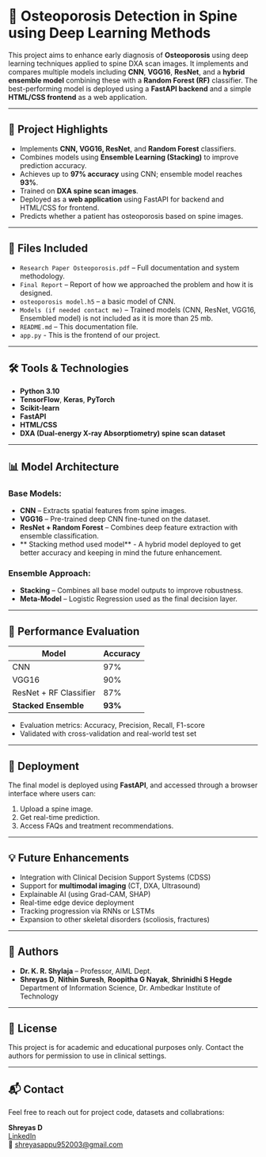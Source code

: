 # 🦴 Osteoporosis Detection in Spine using Deep Learning Methods

This project aims to enhance early diagnosis of **Osteoporosis** using deep learning techniques applied to spine DXA scan images. It implements and compares multiple models including **CNN**, **VGG16**, **ResNet**, and a **hybrid ensemble model** combining these with a **Random Forest (RF)** classifier. The best-performing model is deployed using a **FastAPI backend** and a simple **HTML/CSS frontend** as a web application.

---

## 📄 Project Highlights

- Implements **CNN, VGG16, ResNet**, and **Random Forest** classifiers.
- Combines models using **Ensemble Learning (Stacking)** to improve prediction accuracy.
- Achieves up to **97% accuracy** using CNN; ensemble model reaches **93%**.
- Trained on **DXA spine scan images**.
- Deployed as a **web application** using FastAPI for backend and HTML/CSS for frontend.
- Predicts whether a patient has osteoporosis based on spine images.

---

## 📁 Files Included

- `Research Paper Osteoporosis.pdf` – Full documentation and system methodology.
- `Final Report` – Report of how we approached the problem and how it is designed.
- `osteoporosis model.h5` – a basic model of CNN.
- `Models (if needed contact me)` – Trained models (CNN, ResNet, VGG16, Ensembled model) is not included as it is more than 25 mb.
- `README.md` – This documentation file.
- `app.py` - This is the frontend of our project.

---

## 🛠️ Tools & Technologies

- **Python 3.10**
- **TensorFlow**, **Keras**, **PyTorch**
- **Scikit-learn**
- **FastAPI**
- **HTML/CSS**
- **DXA (Dual-energy X-ray Absorptiometry) spine scan dataset**

---

## 📊 Model Architecture

### Base Models:
- **CNN** – Extracts spatial features from spine images.
- **VGG16** – Pre-trained deep CNN fine-tuned on the dataset.
- **ResNet + Random Forest** – Combines deep feature extraction with ensemble classification.
- ** Stacking method used model** - A hybrid model deployed to get better accuracy and keeping in mind the future enhancement.

### Ensemble Approach:
- **Stacking** – Combines all base model outputs to improve robustness.
- **Meta-Model** – Logistic Regression used as the final decision layer.

---

## 🧪 Performance Evaluation

| Model                  | Accuracy |
|-----------------------|----------|
| CNN                   | 97%      |
| VGG16                 | 90%      |
| ResNet + RF Classifier| 87%      |
| **Stacked Ensemble**  | **93%**  |

- Evaluation metrics: Accuracy, Precision, Recall, F1-score
- Validated with cross-validation and real-world test set

---

## 🚀 Deployment

The final model is deployed using **FastAPI**, and accessed through a browser interface where users can:

1. Upload a spine image.
2. Get real-time prediction.
3. Access FAQs and treatment recommendations.

---

## 💡 Future Enhancements

- Integration with Clinical Decision Support Systems (CDSS)
- Support for **multimodal imaging** (CT, DXA, Ultrasound)
- Explainable AI (using Grad-CAM, SHAP)
- Real-time edge device deployment
- Tracking progression via RNNs or LSTMs
- Expansion to other skeletal disorders (scoliosis, fractures)

---

## 👥 Authors

- **Dr. K. R. Shylaja** – Professor, AIML Dept.
- **Shreyas D**, **Nithin Suresh**, **Roopitha G Nayak**, **Shrinidhi S Hegde**  
  Department of Information Science, Dr. Ambedkar Institute of Technology

---

## 📜 License

This project is for academic and educational purposes only. Contact the authors for permission to use in clinical settings.

---

## 📬 Contact

Feel free to reach out for project code, datasets and collabrations:

**Shreyas D**  
[LinkedIn](www.linkedin.com/in/shreyas-d-9668a422a)  
📧 shreyasappu952003@gmail.com

